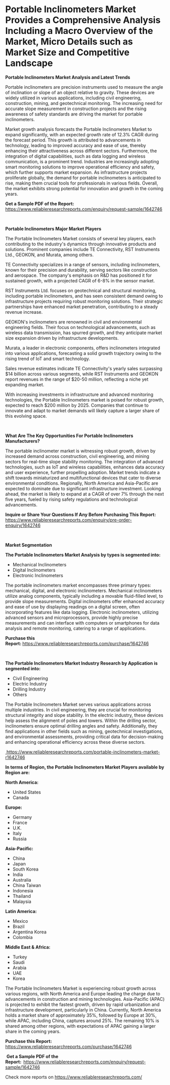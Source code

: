 <p><h1>Portable Inclinometers Market Provides a Comprehensive Analysis Including a Macro Overview of the Market, Micro Details such as Market Size and Competitive Landscape</h1></p><p><strong>Portable Inclinometers Market Analysis and Latest Trends</strong></p>
<p><p>Portable inclinometers are precision instruments used to measure the angle of inclination or slope of an object relative to gravity. These devices are widely utilized in various applications, including civil engineering, construction, mining, and geotechnical monitoring. The increasing need for accurate slope measurement in construction projects and the rising awareness of safety standards are driving the market for portable inclinometers.</p><p>Market growth analysis forecasts the Portable Inclinometers Market to expand significantly, with an expected growth rate of 12.3% CAGR during the forecast period. This growth is attributed to advancements in technology, leading to improved accuracy and ease of use, thereby enhancing their attractiveness across different sectors. Furthermore, the integration of digital capabilities, such as data logging and wireless communication, is a prominent trend. Industries are increasingly adopting smart monitoring solutions to improve operational efficiency and safety, which further supports market expansion. As infrastructure projects proliferate globally, the demand for portable inclinometers is anticipated to rise, making them crucial tools for professionals in various fields. Overall, the market exhibits strong potential for innovation and growth in the coming years.</p></p>
<p><strong>Get a Sample PDF of the Report:&nbsp;</strong> <a href="https://www.reliableresearchreports.com/enquiry/request-sample/1642746?utm_campaign=3111&utm_medium=2&utm_source=Github&utm_content=ia&utm_term=28032025&utm_id=portable-inclinometers">https://www.reliableresearchreports.com/enquiry/request-sample/1642746</a></p>
<p>&nbsp;</p>
<p><strong>Portable Inclinometers Major Market Players</strong></p>
<p><p>The Portable Inclinometers Market consists of several key players, each contributing to the industry's dynamics through innovative products and solutions. Prominent companies include TE Connectivity, RST Instruments Ltd., GEOKON, and Murata, among others.</p><p>TE Connectivity specializes in a range of sensors, including inclinometers, known for their precision and durability, serving sectors like construction and aerospace. The company's emphasis on R&D has positioned it for sustained growth, with a projected CAGR of 6-8% in the sensor market.</p><p>RST Instruments Ltd. focuses on geotechnical and structural monitoring, including portable inclinometers, and has seen consistent demand owing to infrastructure projects requiring robust monitoring solutions. Their strategic partnerships have enhanced market penetration, contributing to a steady revenue increase.</p><p>GEOKON's inclinometers are renowned in civil and environmental engineering fields. Their focus on technological advancements, such as wireless data transmission, has spurred growth, and they anticipate market size expansion driven by infrastructure developments.</p><p>Murata, a leader in electronic components, offers inclinometers integrated into various applications, forecasting a solid growth trajectory owing to the rising trend of IoT and smart technology. </p><p>Sales revenue estimates indicate TE Connectivity's yearly sales surpassing $14 billion across various segments, while RST Instruments and GEOKON report revenues in the range of $20-50 million, reflecting a niche yet expanding market. </p><p>With increasing investments in infrastructure and advanced monitoring technologies, the Portable Inclinometers market is poised for robust growth, expected to reach $200 million by 2025. Companies that continue to innovate and adapt to market demands will likely capture a larger share of this evolving space.</p></p>
<p>&nbsp;</p>
<p><strong>What Are The Key Opportunities For Portable Inclinometers Manufacturers?</strong></p>
<p><p>The portable inclinometer market is witnessing robust growth, driven by increased demand across construction, civil engineering, and mining sectors for real-time slope stability monitoring. The integration of advanced technologies, such as IoT and wireless capabilities, enhances data accuracy and user experience, further propelling adoption. Market trends indicate a shift towards miniaturized and multifunctional devices that cater to diverse environmental conditions. Regionally, North America and Asia-Pacific are expected to dominate due to significant infrastructure investment. Looking ahead, the market is likely to expand at a CAGR of over 7% through the next five years, fueled by rising safety regulations and technological advancements.</p></p>
<p><strong>Inquire or Share Your Questions If Any Before Purchasing This Report:</strong> <a href="https://www.reliableresearchreports.com/enquiry/pre-order-enquiry/1642746?utm_campaign=3111&utm_medium=2&utm_source=Github&utm_content=ia&utm_term=28032025&utm_id=portable-inclinometers">https://www.reliableresearchreports.com/enquiry/pre-order-enquiry/1642746</a></p>
<p>&nbsp;</p>
<p><strong>Market Segmentation</strong></p>
<p><strong>The Portable Inclinometers Market Analysis by types is segmented into:</strong></p>
<p><ul><li>Mechanical Inclinometers</li><li>Digital Inclinometers</li><li>Electronic Inclinometers</li></ul></p>
<p><p>The portable inclinometers market encompasses three primary types: mechanical, digital, and electronic inclinometers. Mechanical inclinometers utilize analog components, typically including a movable fluid-filled level, to provide slope measurements. Digital inclinometers offer enhanced accuracy and ease of use by displaying readings on a digital screen, often incorporating features like data logging. Electronic inclinometers, utilizing advanced sensors and microprocessors, provide highly precise measurements and can interface with computers or smartphones for data analysis and remote monitoring, catering to a range of applications.</p></p>
<p><strong>Purchase this Report:&nbsp;</strong><a href="https://www.reliableresearchreports.com/purchase/1642746?utm_campaign=3111&utm_medium=2&utm_source=Github&utm_content=ia&utm_term=28032025&utm_id=portable-inclinometers">https://www.reliableresearchreports.com/purchase/1642746</a></p>
<p>&nbsp;</p>
<p><strong>The Portable Inclinometers Market Industry Research by Application is segmented into:</strong></p>
<p><ul><li>Civil Engineering</li><li>Electric Industry</li><li>Drilling Industry</li><li>Others</li></ul></p>
<p><p>The Portable Inclinometers Market serves various applications across multiple industries. In civil engineering, they are crucial for monitoring structural integrity and slope stability. In the electric industry, these devices help assess the alignment of poles and towers. Within the drilling sector, inclinometers ensure optimal drilling angles and safety. Additionally, they find applications in other fields such as mining, geotechnical investigations, and environmental assessments, providing critical data for decision-making and enhancing operational efficiency across these diverse sectors.</p></p>
<p><a href="https://www.reliableresearchreports.com/portable-inclinometers-market-r1642746?utm_campaign=3111&utm_medium=2&utm_source=Github&utm_content=ia&utm_term=28032025&utm_id=portable-inclinometers">&nbsp;https://www.reliableresearchreports.com/portable-inclinometers-market-r1642746</a></p>
<p><strong>In terms of Region, the Portable Inclinometers Market Players available by Region are:</strong></p>
<p>
    <p> <strong> North America: </strong>
        <ul>
            <li>United States</li>
            <li>Canada</li>
        </ul>
        </p> 
    <p> <strong> Europe: </strong>
        <ul>
            <li>Germany</li>
            <li>France</li>
            <li>U.K.</li>
            <li>Italy</li>
            <li>Russia</li>
        </ul>
        </p> 
    <p> <strong> Asia-Pacific: </strong>
        <ul>
            <li>China</li>
            <li>Japan</li>
            <li>South Korea</li>
            <li>India</li>
            <li>Australia</li>
            <li>China Taiwan</li>
            <li>Indonesia</li>
            <li>Thailand</li>
            <li>Malaysia</li>
        </ul>
        </p> 
    <p> <strong> Latin America: </strong>
        <ul>
            <li>Mexico</li>
            <li>Brazil</li>
            <li>Argentina Korea</li>
            <li>Colombia</li>
        </ul>
        </p> 
    <p> <strong> Middle East & Africa: </strong>
        <ul>
            <li>Turkey</li>
            <li>Saudi</li>
            <li>Arabia</li>
            <li>UAE</li>
            <li>Korea</li>
        </ul>
    </p>
    </p>
<p><p>The Portable Inclinometers Market is experiencing robust growth across various regions, with North America and Europe leading the charge due to advancements in construction and mining technologies. Asia-Pacific (APAC) is projected to exhibit the fastest growth, driven by rapid urbanization and infrastructure development, particularly in China. Currently, North America holds a market share of approximately 35%, followed by Europe at 30%, while APAC, including China, captures around 25%. The remaining 10% is shared among other regions, with expectations of APAC gaining a larger share in the coming years.</p></p>
<p><strong>Purchase this Report: </strong><a href="https://www.reliableresearchreports.com/purchase/1642746?utm_campaign=3111&utm_medium=2&utm_source=Github&utm_content=ia&utm_term=28032025&utm_id=portable-inclinometers">https://www.reliableresearchreports.com/purchase/1642746</a></p>
<p>&nbsp;<strong>Get a Sample PDF of the Report:&nbsp;&nbsp;</strong><a href="https://www.reliableresearchreports.com/enquiry/request-sample/1642746?utm_campaign=3111&utm_medium=2&utm_source=Github&utm_content=ia&utm_term=28032025&utm_id=portable-inclinometers">https://www.reliableresearchreports.com/enquiry/request-sample/1642746</a></p>
<p><strong></strong></p>
<p>Check more reports on <a href="https://www.reliableresearchreports.com/?utm_campaign=3111&utm_medium=2&utm_source=Github&utm_content=ia&utm_term=28032025&utm_id=portable-inclinometers">https://www.reliableresearchreports.com/</a></p>